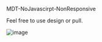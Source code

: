 MDT-NoJavascirpt-NonResponsive

Feel free to use design or pull.

![image](https://github.com/user-attachments/assets/89a5b9c4-ec14-43c1-ae2b-c391f934e77b)
